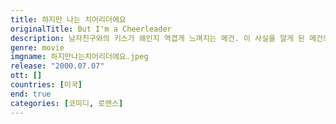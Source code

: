 ```yaml
---
title: 하지만 나는 치어리더에요
originalTitle: But I'm a Cheerleader
description: 남자친구와의 키스가 왜인지 역겹게 느껴지는 메건. 이 사실을 알게 된 메건의 부모는 그녀가 성소수자가 될까봐 두려워지고, 그녀를 용하고도 신박한 성정체성 개조 캠프로 보내버린다.
genre: movie
imgname: 하지만나는치어리더에요.jpeg
release: "2000.07.07"
ott: []
countries: [미국]
end: true
categories: [코미디, 로맨스]
---
```

